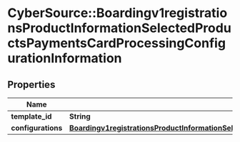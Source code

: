 # CyberSource::Boardingv1registrationsProductInformationSelectedProductsPaymentsCardProcessingConfigurationInformation

## Properties
Name | Type | Description | Notes
------------ | ------------- | ------------- | -------------
**template_id** | **String** |  | [optional] 
**configurations** | [**Boardingv1registrationsProductInformationSelectedProductsPaymentsCardProcessingConfigurationInformationConfigurations**](Boardingv1registrationsProductInformationSelectedProductsPaymentsCardProcessingConfigurationInformationConfigurations.md) |  | [optional] 


